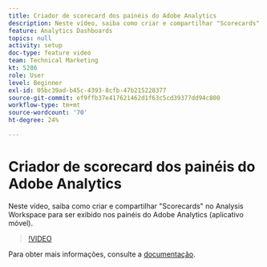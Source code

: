 ```yaml
---
title: Criador de scorecard dos painéis do Adobe Analytics
description: Neste vídeo, saiba como criar e compartilhar "Scorecards" no Analysis Workspace para ser exibido nos painéis do Adobe Analytics (aplicativo móvel).
feature: Analytics Dashboards
topics: null
activity: setup
doc-type: feature video
team: Technical Marketing
kt: 5286
role: User
level: Beginner
exl-id: 05bc39ad-b45c-4393-8cfb-47b215228377
source-git-commit: ef9ffb37e417621462d1f63c5cd39377dd94c800
workflow-type: tm+mt
source-wordcount: '70'
ht-degree: 24%

---
```


# Criador de scorecard dos painéis do Adobe Analytics

Neste vídeo, saiba como criar e compartilhar &quot;Scorecards&quot; no Analysis Workspace para ser exibido nos painéis do Adobe Analytics (aplicativo móvel).

>[!VIDEO](https://video.tv.adobe.com/v/34544/?quality=12)

Para obter mais informações, consulte a [documentação](https://experienceleague.adobe.com/docs/analytics/analyze/mobapp/home.html?lang=en).
